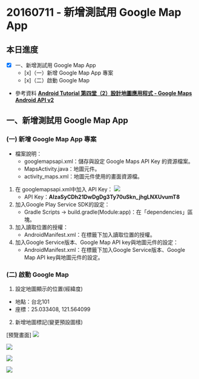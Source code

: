 # 20160711 - 新增測試用 Google Map App    

## 本日進度
- [x] 一、新增測試用 Google Map App
	- [x]（一）新增 Google Map App 專案
	- [x]（二）啟動 Google Map

- 參考資料
  	**[Android Tutorial 第四堂（2）設計地圖應用程式 - Google Maps Android API v2](http://www.codedata.com.tw/mobile/android-tutorial-the-4th-class-google-maps-android-api-v2/)**


## 一、新增測試用 Google Map App
### (一) 新增 Google Map App 專案
* 檔案說明：
	* googlemapsapi.xml：儲存與設定 Google Maps API Key 的資源檔案。
	* MapsActivity.java：地圖元件。
	* activity_maps.xml：地圖元件使用的畫面資源檔。
1. 在 googlemapsapi.xml中加入 API Key：
![](/20160711/assets/1.png)
	* API Key：**AIzaSyCDh21DwDgDg3Ty70uSkn_jhgLNXUvumT8**
2. 加入Google Play Service SDK的設定：
	* Gradle Scripts -> build.gradle(Module:app)：在「dependencies」區塊。
3. 加入讀取位置的授權：
	* AndroidManifest.xml：在<manifest>標籤下加入讀取位置的授權。
4. 加入Google Service版本、Google Map API key與地圖元件的設定：
	* AndroidManifest.xml：在<application>標籤下加入Google Service版本、Google Map API key與地圖元件的設定。


### (二) 啟動 Google Map
1. 設定地圖顯示的位置(經緯度)
* 地點：台北101
* 座標：25.033408, 121.564099
2. 新增地圖標記(變更預設圖樣)


[預覽畫面]
![](/20160711/assets/Screenshot_20160711-160546.png)

![](/20160711/assets/Screenshot_20160711-160555.png)

![](/20160711/assets/Screenshot_20160711-160605.png)

![](/20160711/assets/Screenshot_20160711-160626.png)




